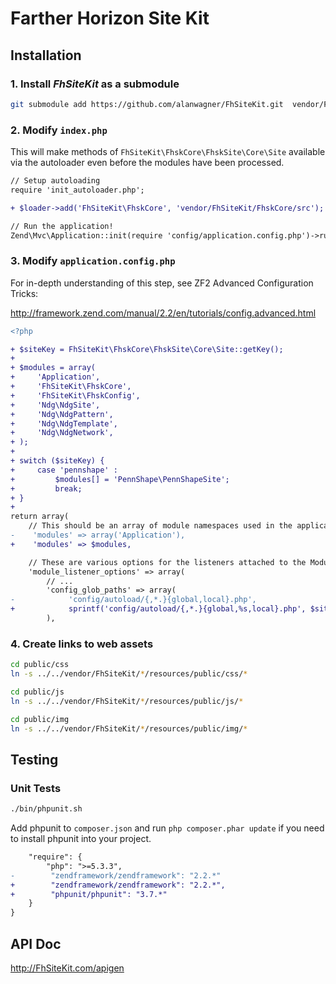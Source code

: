 Farther Horizon Site Kit
===

Installation
------------------------------

### 1.  Install *FhSiteKit* as a submodule
```bash
git submodule add https://github.com/alanwagner/FhSiteKit.git  vendor/FhSiteKit
```

### 2.  Modify `index.php`

This will make methods of `FhSiteKit\FhskCore\FhskSite\Core\Site` available via the autoloader even before the modules have been processed.

```diff
// Setup autoloading
require 'init_autoloader.php';

+ $loader->add('FhSiteKit\FhskCore', 'vendor/FhSiteKit/FhskCore/src');

// Run the application!
Zend\Mvc\Application::init(require 'config/application.config.php')->run();
```

### 3.  Modify `application.config.php`

For in-depth understanding of this step, see ZF2 Advanced Configuration Tricks:

http://framework.zend.com/manual/2.2/en/tutorials/config.advanced.html

```diff
<?php

+ $siteKey = FhSiteKit\FhskCore\FhskSite\Core\Site::getKey();
+ 
+ $modules = array(
+     'Application',
+     'FhSiteKit\FhskCore',
+     'FhSiteKit\FhskConfig',
+     'Ndg\NdgSite',
+     'Ndg\NdgPattern',
+     'Ndg\NdgTemplate',
+     'Ndg\NdgNetwork',
+ );
+ 
+ switch ($siteKey) {
+     case 'pennshape' :
+         $modules[] = 'PennShape\PennShapeSite';
+         break;
+ }
+ 
return array(
    // This should be an array of module namespaces used in the application.
-    'modules' => array('Application'),
+    'modules' => $modules,

    // These are various options for the listeners attached to the ModuleManager
    'module_listener_options' => array(
        // ...
        'config_glob_paths' => array(
-            'config/autoload/{,*.}{global,local}.php',
+            sprintf('config/autoload/{,*.}{global,%s,local}.php', $siteKey),
        ),
```

### 4.  Create links to web assets
```bash
cd public/css
ln -s ../../vendor/FhSiteKit/*/resources/public/css/*

cd public/js
ln -s ../../vendor/FhSiteKit/*/resources/public/js/*

cd public/img
ln -s ../../vendor/FhSiteKit/*/resources/public/img/*
```

Testing
-------------------------

### Unit Tests

```bash
./bin/phpunit.sh
```

Add phpunit to `composer.json` and run `php composer.phar update` if you need to install phpunit into your project.

```diff
    "require": {
        "php": ">=5.3.3",
-        "zendframework/zendframework": "2.2.*"
+        "zendframework/zendframework": "2.2.*",
+        "phpunit/phpunit": "3.7.*"
    }
}
```

API Doc
-------------------------

http://FhSiteKit.com/apigen

